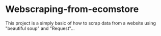 # Webscraping-from-ecomstore
This project is a simply basic of how to scrap data from a website using "beautiful soup" and "Request"...
